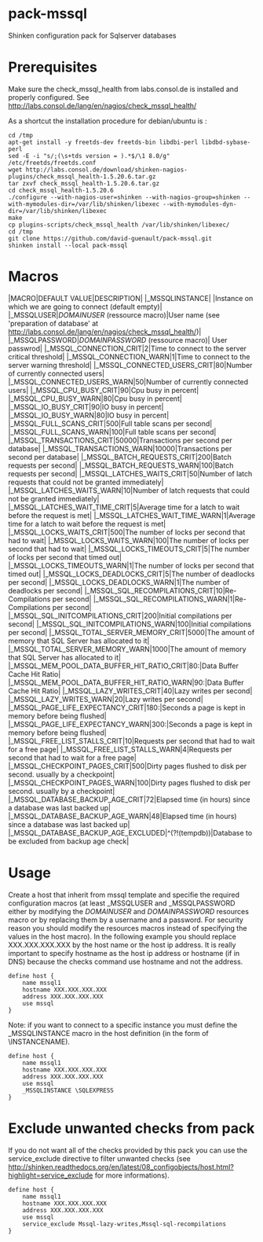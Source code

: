 pack-mssql
=======

Shinken configuration pack for Sqlserver databases

Prerequisites
========

Make sure the check_mssql_health from labs.consol.de is installed and properly configured. See http://labs.consol.de/lang/en/nagios/check_mssql_health/

As a shortcut the installation procedure for debian/ubuntu is : 

```
cd /tmp
apt-get install -y freetds-dev freetds-bin libdbi-perl libdbd-sybase-perl
sed -E -i "s/;(\s+tds version = ).*$/\1 8.0/g" /etc/freetds/freetds.conf
wget http://labs.consol.de/download/shinken-nagios-plugins/check_mssql_health-1.5.20.6.tar.gz
tar zxvf check_mssql_health-1.5.20.6.tar.gz
cd check_mssql_health-1.5.20.6
./configure --with-nagios-user=shinken --with-nagios-group=shinken --with-mymodules-dir=/var/lib/shinken/libexec --with-mymodules-dyn-dir=/var/lib/shinken/libexec
make
cp plugins-scripts/check_mssql_health /var/lib/shinken/libexec/
cd /tmp
git clone https://github.com/david-guenault/pack-mssql.git
shinken install --local pack-mssql
```

Macros
====

|MACRO|DEFAULT VALUE|DESCRIPTION|
|_MSSQLINSTANCE| |Instance on which we are going to connect (default empty)|
|_MSSQLUSER|$DOMAINUSER$ (ressource macro)|User name (see 'preparation of database' at http://labs.consol.de/lang/en/nagios/check_mssql_health/)|
|_MSSQLPASSWORD|$DOMAINPASSWORD$ (ressource macro)| User passwrod|
|_MSSQL_CONNECTION_CRIT|2|Time to connect to the server critical threshold|
|_MSSQL_CONNECTION_WARN|1|Time to connect to the server warning threshold|
|_MSSQL_CONNECTED_USERS_CRIT|80|Number of currently connected users|
|_MSSQL_CONNECTED_USERS_WARN|50|Number of currently connected users|
|_MSSQL_CPU_BUSY_CRIT|90|Cpu busy in percent|
|_MSSQL_CPU_BUSY_WARN|80|Cpu busy in percent|
|_MSSQL_IO_BUSY_CRIT|90|IO busy in percent|
|_MSSQL_IO_BUSY_WARN|80|IO busy in percent|
|_MSSQL_FULL_SCANS_CRIT|500|Full table scans per second|
|_MSSQL_FULL_SCANS_WARN|100|Full table scans per second|
|_MSSQL_TRANSACTIONS_CRIT|50000|Transactions per second per database|
|_MSSQL_TRANSACTIONS_WARN|10000|Transactions per second per database|
|_MSSQL_BATCH_REQUESTS_CRIT|200|Batch requests per second|
|_MSSQL_BATCH_REQUESTS_WARN|100|Batch requests per second|
|_MSSQL_LATCHES_WAITS_CRIT|50|Number of latch requests that could not be granted immediately|
|_MSSQL_LATCHES_WAITS_WARN|10|Number of latch requests that could not be granted immediately|
|_MSSQL_LATCHES_WAIT_TIME_CRIT|5|Average time for a latch to wait before the request is met|
|_MSSQL_LATCHES_WAIT_TIME_WARN|1|Average time for a latch to wait before the request is met|
|_MSSQL_LOCKS_WAITS_CRIT|500|The number of locks per second that had to wait|
|_MSSQL_LOCKS_WAITS_WARN|100|The number of locks per second that had to wait|
|_MSSQL_LOCKS_TIMEOUTS_CRIT|5|The number of locks per second that timed out|
|_MSSQL_LOCKS_TIMEOUTS_WARN|1|The number of locks per second that timed out|
|_MSSQL_LOCKS_DEADLOCKS_CRIT|5|The number of deadlocks per second|
|_MSSQL_LOCKS_DEADLOCKS_WARN|1|The number of deadlocks per second|
|_MSSQL_SQL_RECOMPILATIONS_CRIT|10|Re-Compilations per second|
|_MSSQL_SQL_RECOMPILATIONS_WARN|1|Re-Compilations per second|
|_MSSQL_SQL_INITCOMPILATIONS_CRIT|200|Initial compilations per second|
|_MSSQL_SQL_INITCOMPILATIONS_WARN|100|Initial compilations per second|
|_MSSQL_TOTAL_SERVER_MEMORY_CRIT|5000|The amount of memory that SQL Server has allocated to it|
|_MSSQL_TOTAL_SERVER_MEMORY_WARN|1000|The amount of memory that SQL Server has allocated to it|
|_MSSQL_MEM_POOL_DATA_BUFFER_HIT_RATIO_CRIT|80:|Data Buffer Cache Hit Ratio|
|_MSSQL_MEM_POOL_DATA_BUFFER_HIT_RATIO_WARN|90:|Data Buffer Cache Hit Ratio|
|_MSSQL_LAZY_WRITES_CRIT|40|Lazy writes per second|
|_MSSQL_LAZY_WRITES_WARN|20|Lazy writes per second|
|_MSSQL_PAGE_LIFE_EXPECTANCY_CRIT|180:|Seconds a page is kept in memory before being flushed|
|_MSSQL_PAGE_LIFE_EXPECTANCY_WARN|300:|Seconds a page is kept in memory before being flushed|
|_MSSQL_FREE_LIST_STALLS_CRIT|10|Requests per second that had to wait for a free page|
|_MSSQL_FREE_LIST_STALLS_WARN|4|Requests per second that had to wait for a free page|
|_MSSQL_CHECKPOINT_PAGES_CRIT|500|Dirty pages flushed to disk per second. usually by a checkpoint|
|_MSSQL_CHECKPOINT_PAGES_WARN|100|Dirty pages flushed to disk per second. usually by a checkpoint|
|_MSSQL_DATABASE_BACKUP_AGE_CRIT|72|Elapsed time (in hours) since a database was last backed up|
|_MSSQL_DATABASE_BACKUP_AGE_WARN|48|Elapsed time (in hours) since a database was last backed up|
|_MSSQL_DATABASE_BACKUP_AGE_EXCLUDED|^(?!(tempdb))|Database to be excluded from backup age check|

Usage
====

Create a host that inherit from mssql template and specifie the required configuration macros (at least _MSSQLUSER and _MSSQLPASSWORD either by modifying the $DOMAINUSER$ and $DOMAINPASSWORD$ resources macro or by replacing them by a username and a password. For security reason you should modify the resources macros instead of specifying the values in the host macro). In the following example you should replace XXX.XXX.XXX.XXX by the host name or the host ip address. It is really important to specify hostname as the host ip address or hostname (if in DNS) because the checks command use hostname and not the address. 

```
define host {
    name mssql1
    hostname XXX.XXX.XXX.XXX
    address XXX.XXX.XXX.XXX
    use mssql
}
```

Note: if you want to connect to a specific instance you must define the _MSSQLINSTANCE macro in the host definition (in the form of \INSTANCENAME).

```
define host {
    name mssql1
    hostname XXX.XXX.XXX.XXX
    address XXX.XXX.XXX.XXX
    use mssql
    _MSSQLINSTANCE \SQLEXPRESS
}
```

Exclude unwanted checks from pack
======================

If you do not want all of the checks provided by this pack you can use the service_exclude directive to filter unwanted checks (see http://shinken.readthedocs.org/en/latest/08_configobjects/host.html?highlight=service_exclude for more informations). 

```
define host {
    name mssql1
    hostname XXX.XXX.XXX.XXX
    address XXX.XXX.XXX.XXX
    use mssql
    service_exclude Mssql-lazy-writes,Mssql-sql-recompilations
}
```
